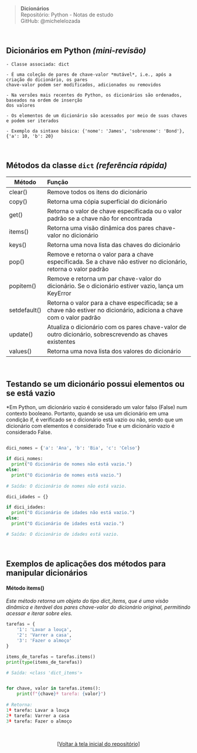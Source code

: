 > **Dicionários**  
> Repositório: Python - Notas de estudo     
> GitHub: @michelelozada
&nbsp;
     
&nbsp;  
## Dicionários em Python *(mini-revisão)*
```
- Classe associada: dict

- É uma coleção de pares de chave-valor *mutável*, i.e., após a criação do dicionário, os pares 
chave-valor podem ser modificados, adicionados ou removidos  

- Na versões mais recentes do Python, os dicionários são ordenados, baseados na ordem de inserção 
dos valores 

- Os elementos de um dicionário são acessados por meio de suas chaves e podem ser iterados

- Exemplo da sintaxe básica: {'nome': 'James', 'sobrenome': 'Bond'}, {'a': 10, 'b': 20}
```

&nbsp;  

## Métodos da classe `dict` *(referência rápida)* 

Método | Função
---    | :--
clear() | Remove todos os itens do dicionário
copy() | Retorna uma cópia superficial do dicionário
get() | Retorna o valor de chave especificada ou o valor padrão se a chave não for encontrada
items() | Retorna uma visão dinâmica dos pares chave-valor no dicionário
keys() | Retorna uma nova lista das chaves do dicionário
pop() |  Remove e retorna o valor para a chave especificada. Se a chave não estiver no dicionário, retorna o valor padrão
popitem() | Remove e retorna um par chave-valor do dicionário. Se o dicionário estiver vazio, lança um KeyError
setdefault() | Retorna o valor para a chave especificada; se a chave não estiver no dicionário, adiciona a chave com o valor padrão
update() | Atualiza o dicionário com os pares chave-valor de outro dicionário, sobrescrevendo as chaves existentes
values() | Retorna uma nova lista dos valores do dicionário

&nbsp;

## Testando se um dicionário possui elementos ou se está vazio
*Em Python, um dicionário vazio é considerado um valor falso (False) num contexto booleano. Portanto, quando se usa um dicionário em uma condição if, é verificado se o dicionário está vazio ou não, sendo que um dicionário com elementos é considerado True e um dicionário vazio é considerado False. 
```py

dici_nomes = {'a': 'Ana', 'b': 'Bia', 'c': 'Celso'}

if dici_nomes:
  print("O dicionário de nomes não está vazio.")
else:
  print("O dicionário de nomes está vazio.")
  
# Saída: O dicionário de nomes não está vazio.
```
```py
dici_idades = {}

if dici_idades:
  print("O dicionário de idades não está vazio.")
else:
  print("O dicionário de idades está vazio.")

# Saída: O dicionário de idades está vazio.
```

&nbsp;

## Exemplos de aplicações dos métodos para manipular dicionários

#### Método items()
*Este método retorna um objeto do tipo dict_items, que é uma visão dinâmica e iterável dos pares chave-valor do dicionário original, permitindo acessar e iterar sobre eles.*

```py
tarefas = {
    '1': 'Lavar a louça',
    '2': 'Varrer a casa',
    '3': 'Fazer o almoço'
}

items_de_tarefas = tarefas.items()
print(type(items_de_tarefas))

# Saída: <class 'dict_items'>


for chave, valor in tarefas.items():
	print(f"{chave}ª tarefa: {valor}")
	
# Retorna: 
1ª tarefa: Lavar a louça
2ª tarefa: Varrer a casa
3ª tarefa: Fazer o almoço
```

&nbsp;

<div align="center">
<a href="https://github.com/michelelozada/Python-Study-Notes">[Voltar à tela inicial do repositório]</a>
</div>